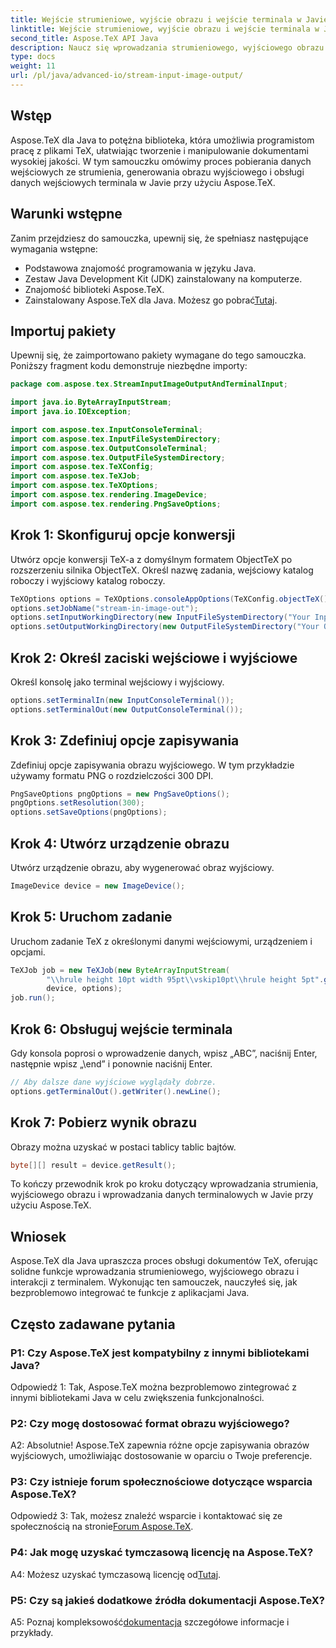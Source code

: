 ```yaml
---
title: Wejście strumieniowe, wyjście obrazu i wejście terminala w Javie
linktitle: Wejście strumieniowe, wyjście obrazu i wejście terminala w Javie
second_title: Aspose.TeX API Java
description: Naucz się wprowadzania strumieniowego, wyjściowego obrazu i terminala w Javie przy użyciu Aspose.TeX. Kompleksowy samouczek dotyczący bezproblemowej integracji.
type: docs
weight: 11
url: /pl/java/advanced-io/stream-input-image-output/
---
```

## Wstęp

Aspose.TeX dla Java to potężna biblioteka, która umożliwia programistom pracę z plikami TeX, ułatwiając tworzenie i manipulowanie dokumentami wysokiej jakości. W tym samouczku omówimy proces pobierania danych wejściowych ze strumienia, generowania obrazu wyjściowego i obsługi danych wejściowych terminala w Javie przy użyciu Aspose.TeX.

## Warunki wstępne

Zanim przejdziesz do samouczka, upewnij się, że spełniasz następujące wymagania wstępne:

- Podstawowa znajomość programowania w języku Java.
- Zestaw Java Development Kit (JDK) zainstalowany na komputerze.
- Znajomość biblioteki Aspose.TeX.
-  Zainstalowany Aspose.TeX dla Java. Możesz go pobrać[Tutaj](https://releases.aspose.com/tex/java/).

## Importuj pakiety

Upewnij się, że zaimportowano pakiety wymagane do tego samouczka. Poniższy fragment kodu demonstruje niezbędne importy:

```java
package com.aspose.tex.StreamInputImageOutputAndTerminalInput;

import java.io.ByteArrayInputStream;
import java.io.IOException;

import com.aspose.tex.InputConsoleTerminal;
import com.aspose.tex.InputFileSystemDirectory;
import com.aspose.tex.OutputConsoleTerminal;
import com.aspose.tex.OutputFileSystemDirectory;
import com.aspose.tex.TeXConfig;
import com.aspose.tex.TeXJob;
import com.aspose.tex.TeXOptions;
import com.aspose.tex.rendering.ImageDevice;
import com.aspose.tex.rendering.PngSaveOptions;
```

## Krok 1: Skonfiguruj opcje konwersji

Utwórz opcje konwersji TeX-a z domyślnym formatem ObjectTeX po rozszerzeniu silnika ObjectTeX. Określ nazwę zadania, wejściowy katalog roboczy i wyjściowy katalog roboczy.

```java
TeXOptions options = TeXOptions.consoleAppOptions(TeXConfig.objectTeX());
options.setJobName("stream-in-image-out");
options.setInputWorkingDirectory(new InputFileSystemDirectory("Your Input Directory"));
options.setOutputWorkingDirectory(new OutputFileSystemDirectory("Your Output Directory"));
```

## Krok 2: Określ zaciski wejściowe i wyjściowe

Określ konsolę jako terminal wejściowy i wyjściowy.

```java
options.setTerminalIn(new InputConsoleTerminal());
options.setTerminalOut(new OutputConsoleTerminal());
```

## Krok 3: Zdefiniuj opcje zapisywania

Zdefiniuj opcje zapisywania obrazu wyjściowego. W tym przykładzie używamy formatu PNG o rozdzielczości 300 DPI.

```java
PngSaveOptions pngOptions = new PngSaveOptions();
pngOptions.setResolution(300);
options.setSaveOptions(pngOptions);
```

## Krok 4: Utwórz urządzenie obrazu

Utwórz urządzenie obrazu, aby wygenerować obraz wyjściowy.

```java
ImageDevice device = new ImageDevice();
```

## Krok 5: Uruchom zadanie

Uruchom zadanie TeX z określonymi danymi wejściowymi, urządzeniem i opcjami.

```java
TeXJob job = new TeXJob(new ByteArrayInputStream(
        "\\hrule height 10pt width 95pt\\vskip10pt\\hrule height 5pt".getBytes("ASCII")),
        device, options);
job.run();
```

## Krok 6: Obsługuj wejście terminala

Gdy konsola poprosi o wprowadzenie danych, wpisz „ABC”, naciśnij Enter, następnie wpisz „\end” i ponownie naciśnij Enter.

```java
// Aby dalsze dane wyjściowe wyglądały dobrze.
options.getTerminalOut().getWriter().newLine();
```

## Krok 7: Pobierz wynik obrazu

Obrazy można uzyskać w postaci tablicy tablic bajtów.

```java
byte[][] result = device.getResult();
```

To kończy przewodnik krok po kroku dotyczący wprowadzania strumienia, wyjściowego obrazu i wprowadzania danych terminalowych w Javie przy użyciu Aspose.TeX.

## Wniosek

Aspose.TeX dla Java upraszcza proces obsługi dokumentów TeX, oferując solidne funkcje wprowadzania strumieniowego, wyjściowego obrazu i interakcji z terminalem. Wykonując ten samouczek, nauczyłeś się, jak bezproblemowo integrować te funkcje z aplikacjami Java.

## Często zadawane pytania

### P1: Czy Aspose.TeX jest kompatybilny z innymi bibliotekami Java?

Odpowiedź 1: Tak, Aspose.TeX można bezproblemowo zintegrować z innymi bibliotekami Java w celu zwiększenia funkcjonalności.

### P2: Czy mogę dostosować format obrazu wyjściowego?

A2: Absolutnie! Aspose.TeX zapewnia różne opcje zapisywania obrazów wyjściowych, umożliwiając dostosowanie w oparciu o Twoje preferencje.

### P3: Czy istnieje forum społecznościowe dotyczące wsparcia Aspose.TeX?

 Odpowiedź 3: Tak, możesz znaleźć wsparcie i kontaktować się ze społecznością na stronie[Forum Aspose.TeX](https://forum.aspose.com/c/tex/47).

### P4: Jak mogę uzyskać tymczasową licencję na Aspose.TeX?

 A4: Możesz uzyskać tymczasową licencję od[Tutaj](https://purchase.aspose.com/temporary-license/).

### P5: Czy są jakieś dodatkowe źródła dokumentacji Aspose.TeX?

 A5: Poznaj kompleksowość[dokumentacja](https://reference.aspose.com/tex/java/) szczegółowe informacje i przykłady.